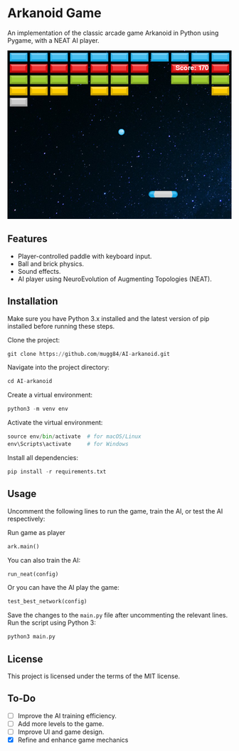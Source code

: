 # Arkanoid Game
An implementation of the classic arcade game Arkanoid in Python using Pygame, with a NEAT AI player.


![Game screenshot](screenshot.png)


## Features
* Player-controlled paddle with keyboard input.
* Ball and brick physics.
* Sound effects.
* AI player using NeuroEvolution of Augmenting Topologies (NEAT).

## Installation
Make sure you have Python 3.x installed and the latest version of pip installed before running these steps.

Clone the project:
```python
git clone https://github.com/mugg84/AI-arkanoid.git
```
Navigate into the project directory:
```python
cd AI-arkanoid
```
Create a virtual environment:
```python
python3 -m venv env
```
Activate the virtual environment:
```python
source env/bin/activate  # for macOS/Linux
env\Scripts\activate     # for Windows
```
Install all dependencies:
```python
pip install -r requirements.txt
```
## Usage
Uncomment the following lines to run the game, train the AI, or test the AI respectively:

Run game as player
```python 
ark.main()
```
You can also train the AI:
```python 
run_neat(config)
```
Or you can have the AI play the game:
```python 
test_best_network(config)
```

Save the changes to the `main.py` file after uncommenting the relevant lines.
Run the script using Python 3:

```bash
python3 main.py
```

## License
This project is licensed under the terms of the MIT license.

## To-Do

- [ ] Improve the AI training efficiency.
- [ ] Add more levels to the game.
- [ ] Improve UI and game design.
- [x] Refine and enhance game mechanics 
